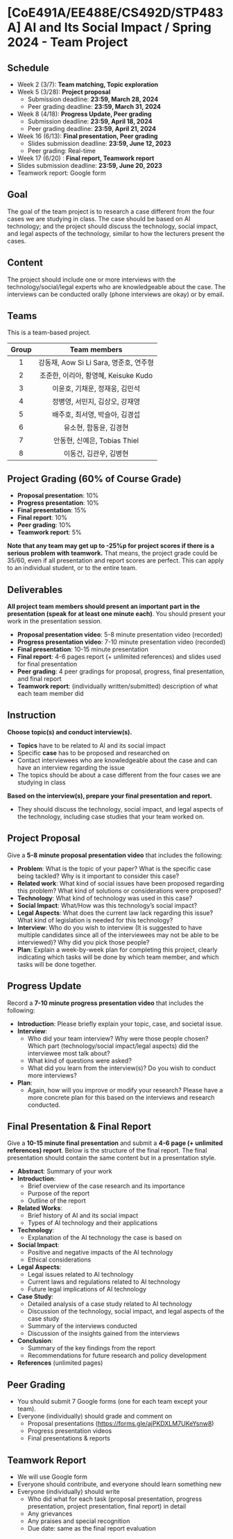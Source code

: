 # [CoE491A/EE488E/CS492D/STP483A] AI and Its Social Impact / Spring 2024 - Team Project

## Schedule
- Week  2 (3/7): **Team matching, Topic exploration**
- Week  5 (3/28): **Project proposal**
  - Submission deadline: **23:59, March 28, 2024**
  - Peer grading deadline: **23:59, March 31, 2024**
- Week  8 (4/18): **Progress Update, Peer grading**
  - Submission deadline: **23:59, April 18, 2024**
  - Peer grading deadline: **23:59, April 21, 2024**
- Week 16 (6/13): **Final presentation, Peer grading**
  - Slides submission deadline: **23:59, June 12, 2023**
  -  Peer grading: Real-time
-  Week 17 (6/20) : **Final report, Teamwork report**
  - Slides submission deadline: **23:59, June 20, 2023**
  -  Teamwork report: Google form

## Goal
The goal of the team project is to research a case different from the four cases we are studying in class. The case should be based on AI technology; and the project should discuss the technology, social impact, and legal aspects of the technology, similar to how the lecturers present the cases.

## Content
The project should include one or more interviews with the technology/social/legal experts who are knowledgeable about the case. The interviews can be conducted orally (phone interviews are okay) or by email.

## Teams
This is a team-based project. 

|  Group |                   Team members           |  
|:-----:|:-----------------------------------------:|
|   1   | 강동재, Aow Si Li Sara, 명준호, 연주형  | 
|   2   | 조준한, 이리아, 황영혜, Keisuke Kudo    | 
|   3   | 이윤호, 기채운, 정재웅, 김민석            | 
|   4   | 정병영, 서민지, 김상오, 강재영            | 
|   5   | 배주호, 최서영, 박슬아, 김경섭            | 
|   6   | 유소현, 함동윤, 김경현                  |
|   7   | 안동현, 신예은, Tobias Thiel           | 
|   8   | 이동건, 김관우, 김병현                   | 


## Project Grading (60% of Course Grade)
- **Proposal presentation**: 10%
- **Progress presentation**: 10%
- **Final presentation**: 15%
- **Final report**: 10%
- **Peer grading**: 10%
- **Teamwork report**: 5%

**Note that any team may get up to -25%p for project scores if there is a serious problem with teamwork.**
That means, the project grade could be 35/60, even if all presentation and report scores are perfect.
This can apply to an individual student, or to the entire team.

## Deliverables
**All project team members should present an important part in the presentation (speak for at least one minute each)**.
You should present your work in the presentation session. 
- **Proposal presentation video**: 5-8 minute presentation video (recorded)
- **Progress presentation video**: 7-10 minute presentation video (recorded)
- **Final presentation**: 10-15 minute presentation
- **Final report**: 4-6 pages report (+ unlimited references) and slides used for final presentation
- **Peer grading**: 4 peer gradings for proposal, progress, final presentation, and final report
- **Teamwork report**: (individually written/submitted) description of what each team member did

## Instruction
**Choose topic(s) and conduct interview(s).**
- **Topics** have to be related to AI and its social impact
- Specific **case** has to be proposed and researched on
- Contact interviewees who are knowledgeable about the case and can have an interview regarding the issue
- The topics should be about a case different from the four cases we are studying in class

**Based on the interview(s), prepare your final presentation and report.**
- They should discuss the technology, social impact, and legal aspects of the technology, including case studies that your team worked on.

## Project Proposal
Give a **5-8 minute proposal presentation video** that includes the following:
- **Problem**: What is the topic of your paper? What is the specific case being tackled? Why is it important to consider this case?
- **Related work**: What kind of social issues have been proposed regarding this problem? What kind of solutions or considerations were proposed?
- **Technology**: What kind of technology was used in this case?
- **Social Impact**: What/How was this technology’s social impact?
- **Legal Aspects**: What does the current law lack regarding this issue? What kind of legislation is needed for this technology?
- **Interview**: Who do you wish to interview (It is suggested to have multiple candidates since all of the interviewees may not be able to be interviewed)? Why did you pick those people? 
- **Plan**: Explain a week-by-week plan for completing this project, clearly indicating which tasks will be done by which team member, and which tasks will be done together.

## Progress Update
Record a **7-10 minute progress presentation video** that includes the following:
- **Introduction**: Please briefly explain your topic, case, and societal issue.
- **Interview**:
  - Who did your team interview? Why were those people chosen? Which part (technology/social impact/legal aspects) did the interviewee most talk about?
  - What kind of questions were asked?
  - What did you learn from the interview(s)? Do you wish to conduct more interviews?
- **Plan**:
  - Again, how will you improve or modify your research? Please have a more concrete plan for this based on the interviews and research conducted.

## Final Presentation & Final Report
Give a **10-15 minute final presentation** and submit a **4-6 page (+ unlimited references) report**. Below is the structure of the final report. The final presentation should contain the same content but in a presentation style.
- **Abstract**: Summary of your work
- **Introduction**: 
  - Brief overview of the case research and its importance
  - Purpose of the report
  - Outline of the report
- **Related Works**:
  - Brief history of AI and its social impact
  - Types of AI technology and their applications
- **Technology**:
  - Explanation of the AI technology the case is based on
- **Social Impact**:
  - Positive and negative impacts of the AI technology
  - Ethical considerations
- **Legal Aspects**:
  - Legal issues related to AI technology
  - Current laws and regulations related to AI technology
  - Future legal implications of AI technology
- **Case Study**:
  - Detailed analysis of a case study related to AI technology
  - Discussion of the technology, social impact, and legal aspects of the case study
  - Summary of the interviews conducted
  - Discussion of the insights gained from the interviews
- **Conclusion**: 
  - Summary of the key findings from the report
  - Recommendations for future research and policy development
- **References** (unlimited pages)

## Peer Grading
- You should submit 7 Google forms (one for each team except your team).
- Everyone (individually) should grade and comment on  
  - Proposal presentations (https://forms.gle/ajPKDXLM7UKeYsnw8)
  - Progress presentation videos 
  - Final presentations & reports

## Teamwork Report
- We will use Google form
- Everyone should contribute, and everyone should learn something new
- Everyone (individually) should write
  - Who did what for each task (proposal presentation, progress presentation, project presentation, final report) in detail
  - Any grievances
  - Any praises and special recognition
  - Due date: same as the final report evaluation
  


